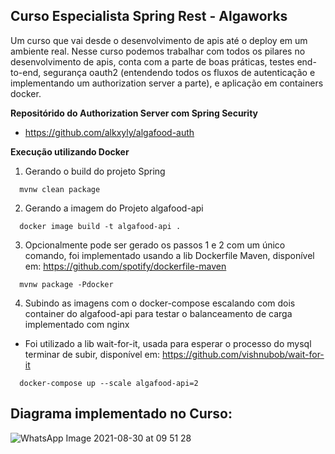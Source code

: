 ## Curso Especialista Spring Rest - Algaworks

Um curso que vai desde o desenvolvimento de apis até o deploy em um ambiente real. Nesse curso podemos trabalhar com todos os pilares no desenvolvimento de apis, conta com a parte de boas práticas, testes end-to-end, segurança oauth2 (entendendo todos os fluxos de autenticação e implementando um authorization server a parte), e aplicação em containers docker.

**Repositórido do Authorization Server com Spring Security**

*  https://github.com/alkxyly/algafood-auth

**Execução utilizando Docker**

1. Gerando o build do projeto Spring
```maven
  mvnw clean package
```

2. Gerando a imagem do Projeto algafood-api
```maven
  docker image build -t algafood-api .
```
3. Opcionalmente pode ser gerado os passos 1 e 2 com um único comando, foi implementado usando a lib Dockerfile Maven, disponível em: https://github.com/spotify/dockerfile-maven
```maven
  mvnw package -Pdocker
```
4. Subindo as imagens com o docker-compose escalando com dois container do algafood-api para testar o balanceamento de carga implementado com nginx
* Foi utilizado a lib wait-for-it, usada para esperar o processo do mysql terminar de subir, disponível em: https://github.com/vishnubob/wait-for-it
```maven
  docker-compose up --scale algafood-api=2
```

## **Diagrama implementado no Curso:**

![WhatsApp Image 2021-08-30 at 09 51 28](https://user-images.githubusercontent.com/4734174/131342016-b45a48fb-20a7-4587-9cc9-90fb1a69676a.jpeg)

